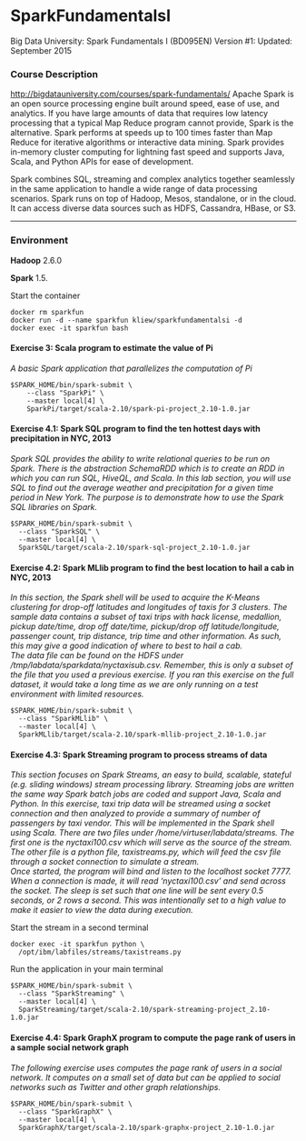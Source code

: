 # SparkFundamentalsI
Big Data University: Spark Fundamentals I (BD095EN) Version #1: Updated: September 2015

### Course Description ###
http://bigdatauniversity.com/courses/spark-fundamentals/
Apache Spark is an open source processing engine built around speed, ease of use, and analytics. If you have large amounts of data that requires low latency processing that a typical Map Reduce program cannot provide, Spark is the alternative. Spark performs at speeds up to 100 times faster than Map Reduce for iterative algorithms or interactive data mining. Spark provides in-memory cluster computing for lightning fast speed and supports Java, Scala, and Python APIs for ease of development.

Spark combines SQL, streaming and complex analytics together seamlessly in the same application to handle a wide range of data processing scenarios. Spark runs on top of Hadoop, Mesos, standalone, or in the cloud. It can access diverse data sources such as HDFS, Cassandra, HBase, or S3.
- - - -
### Environment ###
**Hadoop** 2.6.0

**Spark** 1.5.

Start the container
```
docker rm sparkfun
docker run -d --name sparkfun kliew/sparkfundamentalsi -d
docker exec -it sparkfun bash
```

#### Exercise 3: Scala program to estimate the value of Pi ####
*A basic Spark application that parallelizes the computation of Pi*
```
$SPARK_HOME/bin/spark-submit \
    --class "SparkPi" \
    --master local[4] \
    SparkPi/target/scala-2.10/spark-pi-project_2.10-1.0.jar
```

#### Exercise 4.1: Spark SQL program to find the ten hottest days with precipitation in NYC, 2013
*Spark SQL provides the ability to write relational queries to be run on Spark. There is the abstraction SchemaRDD which is to create an RDD in which you can run SQL, HiveQL, and Scala. In this lab section, you will use SQL to find out the average weather and precipitation for a given time period in New York. The purpose is to demonstrate how to use the Spark SQL libraries on Spark.*
```
$SPARK_HOME/bin/spark-submit \
  --class "SparkSQL" \
  --master local[4] \
  SparkSQL/target/scala-2.10/spark-sql-project_2.10-1.0.jar
```
#### Exercise 4.2: Spark MLlib program to find the best location to hail a cab in NYC, 2013 ####
*In this section, the Spark shell will be used to acquire the K-Means clustering for drop-off latitudes and longitudes of taxis for 3 clusters. The sample data contains a subset of taxi trips with hack license, medallion, pickup date/time, drop off date/time, pickup/drop off latitude/longitude, passenger count, trip distance, trip time and other information. As such, this may give a good indication of where to best to hail a cab.  
The data file can be found on the HDFS under /tmp/labdata/sparkdata/nyctaxisub.csv. Remember, this is only a subset of the file that you used a previous exercise. If you ran this exercise on the full dataset, it would take a long time as we are only running on a test environment with limited resources.*
```
$SPARK_HOME/bin/spark-submit \
  --class "SparkMLlib" \
  --master local[4] \
  SparkMLlib/target/scala-2.10/spark-mllib-project_2.10-1.0.jar
```
#### Exercise 4.3: Spark Streaming program to process streams of data ####
*This section focuses on Spark Streams, an easy to build, scalable, stateful (e.g. sliding windows) stream processing library. Streaming jobs are written the same way Spark batch jobs are coded and support Java, Scala and Python. In this exercise, taxi trip data will be streamed using a socket connection and then analyzed to provide a summary of number of passengers by taxi vendor. This will be implemented in the Spark shell using Scala. 
There are two files under /home/virtuser/labdata/streams. The first one is the nyctaxi100.csv which will serve as the source of the stream. The other file is a python file, taxistreams.py, which will feed the csv file through a socket connection to simulate a stream.  
Once started, the program will bind and listen to the localhost socket 7777. When a connection is made, it will read ‘nyctaxi100.csv’ and send across the socket. The sleep is set such that one line will be sent every 0.5 seconds, or 2 rows a second. This was intentionally set to a high value to make it easier to view the data during execution.*

Start the stream in a second terminal
```
docker exec -it sparkfun python \
  /opt/ibm/labfiles/streams/taxistreams.py
```

Run the application in your main terminal
```
$SPARK_HOME/bin/spark-submit \
  --class "SparkStreaming" \
  --master local[4] \
  SparkStreaming/target/scala-2.10/spark-streaming-project_2.10-1.0.jar
```

#### Exercise 4.4: Spark GraphX program to compute the page rank of users in a sample social network graph ####
*The following exercise uses computes the page rank of users in a social network. It computes on a small set of data but can be applied to social networks such as Twitter and other graph relationships.*
```
$SPARK_HOME/bin/spark-submit \
  --class "SparkGraphX" \
  --master local[4] \
  SparkGraphX/target/scala-2.10/spark-graphx-project_2.10-1.0.jar
```
